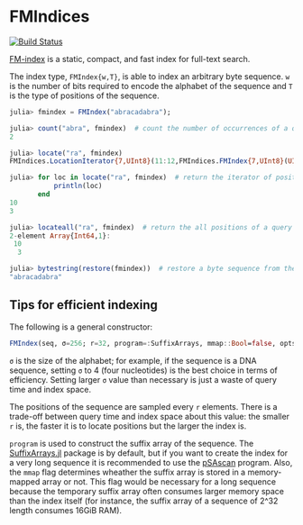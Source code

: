 # FMIndices

[![Build Status](https://travis-ci.org/BioJulia/FMIndices.jl.svg?branch=master)](https://travis-ci.org/BioJulia/FMIndices.jl)

[FM-index](https://en.wikipedia.org/wiki/FM-index) is a static, compact, and fast index for full-text search.

The index type, `FMIndex{w,T}`, is able to index an arbitrary byte sequence.
`w` is the number of bits required to encode the alphabet of the sequence and `T` is the type of positions of the sequence.


```julia
julia> fmindex = FMIndex("abracadabra");

julia> count("abra", fmindex)  # count the number of occurrences of a query
2

julia> locate("ra", fmindex)
FMIndices.LocationIterator{7,UInt8}(11:12,FMIndices.FMIndex{7,UInt8}(UInt8[0x61,0x72,0x64,0x72,0x63,0x61,0x61,0x61,0x61,0x62,0x62],4,UInt8[0x00],Bool[false,false,true,false,false,false,false,false,false,false,false],[1,1,1,1,1,1,1,1,1,1  …  12,12,12,12,12,12,12,12,12,12]))

julia> for loc in locate("ra", fmindex)  # return the iterator of positions of a query
           println(loc)
       end
10
3

julia> locateall("ra", fmindex)  # return the all positions of a query
2-element Array{Int64,1}:
 10
  3

julia> bytestring(restore(fmindex))  # restore a byte sequence from the index
"abracadabra"

```


## Tips for efficient indexing

The following is a general constructor:

```julia
FMIndex(seq, σ=256; r=32, program=:SuffixArrays, mmap::Bool=false, opts...)
```

`σ` is the size of the alphabet; for example, if the sequence is a DNA sequence, setting `σ` to 4 (four nucleotides) is the best choice in terms of efficiency.
Setting larger `σ` value than necessary is just a waste of query time and index space.

The positions of the sequence are sampled every `r` elements. There is a trade-off between query time and index space about this value: the smaller `r` is, the faster it is to locate positions but the larger the index is.

`program` is used to construct the suffix array of the sequence. The [SuffixArrays.jl](https://github.com/quinnj/SuffixArrays.jl) package is by default, but if you want to create the index for a very long sequence it is recommended to use the [pSAscan](https://www.cs.helsinki.fi/group/pads/pSAscan.html) program.
Also, the `mmap` flag determines wheather the suffix array is stored in a memory-mapped array or not. This flag would be necessary for a long sequence because the temporary suffix array often consumes larger memory space than the index itself (for instance, the suffix array of a sequence of 2^32 length consumes 16GiB RAM).
